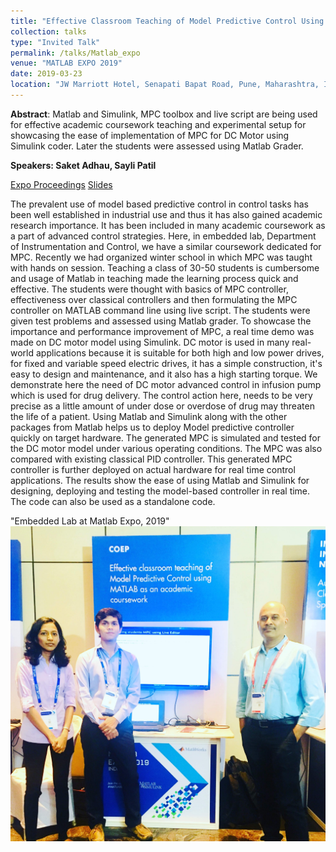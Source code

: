 ```yaml
---
title: "Effective Classroom Teaching of Model Predictive Control Using MATLAB as Academic Coursework"
collection: talks
type: "Invited Talk"
permalink: /talks/Matlab_expo
venue: "MATLAB EXPO 2019"
date: 2019-03-23
location: "JW Marriott Hotel, Senapati Bapat Road, Pune, Maharashtra, India. "
---
```

**Abstract**: Matlab and Simulink, MPC toolbox and live script are being used for effective academic coursework teaching and experimental setup for showcasing the ease of implementation of MPC for DC Motor using Simulink coder. Later the students were assessed using Matlab Grader.

**Speakers: Saket Adhau, Sayli Patil**

[Expo Proceedings](https://www.matlabexpo.com/in/2019/proceedings.html) 
[Slides](https://www.matlabexpo.com/content/dam/mathworks/mathworks-dot-com/images/events/matlabexpo/in/2019/effective-classroom-teaching.pdf)

The prevalent use of model based predictive control in control tasks has been well established in industrial use and thus it has also gained academic research importance. It has been included in many academic coursework as a part of advanced control strategies. Here, in embedded lab, Department of Instrumentation and Control, we have a similar coursework dedicated for MPC. Recently we had organized winter school in which MPC was taught with hands on session. Teaching a class of 30-50 students is cumbersome and usage of Matlab in teaching made the learning process quick and effective. The students were thought with basics of MPC controller, effectiveness over classical controllers and then formulating the MPC controller on MATLAB command line using live script. The students were given test problems and assessed using Matlab grader. To showcase the importance and performance improvement of MPC, a real time demo was made on DC motor model using Simulink. DC motor is used in many real-world applications because it is suitable for both high and low power drives, for fixed and variable speed electric drives, it has a simple construction, it's easy to design and maintenance, and it also has a high starting torque. We demonstrate here the need of DC motor advanced control in infusion pump which is used for drug delivery. The control action here, needs to be very precise as a little amount of under dose or overdose of drug may threaten the life of a patient. Using Matlab and Simulink along with the other packages from Matlab helps us to deploy Model predictive controller quickly on target hardware. The generated MPC is simulated and tested for the DC motor model under various operating conditions. The MPC was also compared with existing classical PID controller. This generated MPC controller is further deployed on actual hardware for real time control applications. The results show the ease of using Matlab and Simulink for designing, deploying and testing the model-based controller in real time. The code can also be used as a standalone code.

"Embedded Lab at Matlab Expo, 2019"<br/><img src='/images/expo.jpg'>